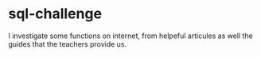 # sql-challenge

I investigate some functions on internet, from helpeful articules as well the guides that the teachers provide us.
